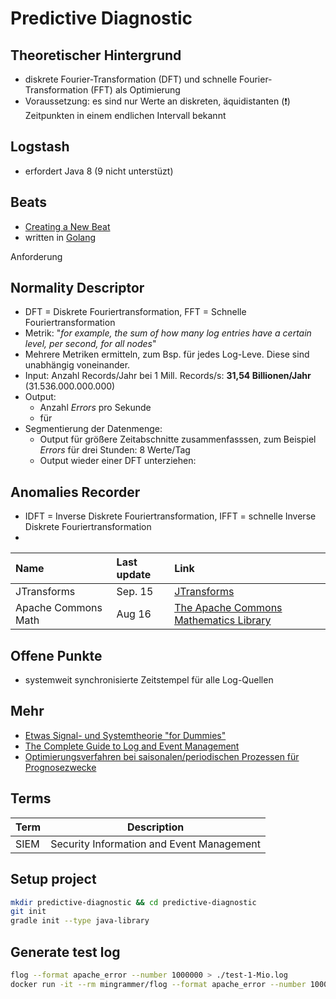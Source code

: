 # Predictive Diagnostic

## Theoretischer Hintergrund

* diskrete Fourier-Transformation (DFT) und schnelle Fourier-Transformation (FFT) als Optimierung
* Voraussetzung: es sind nur Werte an diskreten, äquidistanten (:exclamation:) Zeitpunkten in einem endlichen Intervall bekannt

## Logstash

* erfordert Java 8 (9 nicht unterstüzt)

## Beats

* [Creating a New Beat](https://www.elastic.co/guide/en/beats/devguide/current/new-beat.html)
* written in [Golang](https://golang.org/)

Anforderung

## Normality Descriptor

* DFT = Diskrete Fouriertransformation, FFT = Schnelle Fouriertransformation
* Metrik: "_for example, the sum of how many log entries have a certain level, per second, for all nodes_"
* Mehrere Metriken ermitteln, zum Bsp. für jedes Log-Leve. Diese sind unabhängig voneinander.
* Input: Anzahl Records/Jahr bei 1 Mill. Records/s: **31,54 Billionen/Jahr** (31.536.000.000.000)
* Output:
  * Anzahl _Errors_ pro Sekunde
  * für
* Segmentierung der Datenmenge:
  * Output für größere Zeitabschnitte zusammenfasssen, zum Beispiel _Errors_ für drei Stunden: 8 Werte/Tag
  * Output wieder einer DFT unterziehen: 

## Anomalies Recorder

* IDFT = Inverse Diskrete Fouriertransformation, IFFT = schnelle Inverse Diskrete Fouriertransformation
* 

| Name                | Last update | Link                                                                                     |
| :------------------ | :---------- | :--------------------------------------------------------------------------------------- |
| JTransforms         | Sep. 15     | [JTransforms](https://sites.google.com/site/piotrwendykier/software/jtransforms)         |
| Apache Commons Math | Aug 16      | [The Apache Commons Mathematics Library](http://commons.apache.org/proper/commons-math/) |

## Offene Punkte

* systemweit synchronisierte Zeitstempel für alle Log-Quellen

## Mehr

* [Etwas Signal- und Systemtheorie "for Dummies"](http://www.iks.hs-merseburg.de/~tlange/pdf/Etwas%20Signal-%20und%20Systemtheorie.pdf)
* [The Complete Guide to Log and Event Management](https://www.microfocus.com/media/white-paper/the_complete_guide_to_log_and_event_management_wp.pdf)
* [Optimierungsverfahren bei saisonalen/periodischen Prozessen für Prognosezwecke](https://www.inf.tu-dresden.de/content/institutes/iai/tis-neu/lehre/archiv/folien.ss_2010/Vortrag_Harlan.pdf)

## Terms

| Term | Description                               |
| ---- | ----------------------------------------- |
| SIEM | Security Information and Event Management |

## Setup project

```bash
mkdir predictive-diagnostic && cd predictive-diagnostic
git init
gradle init --type java-library
```

## Generate test log

```bash
flog --format apache_error --number 1000000 > ./test-1-Mio.log
docker run -it --rm mingrammer/flog --format apache_error --number 1000000 > ./test-1-Mio.log
```
